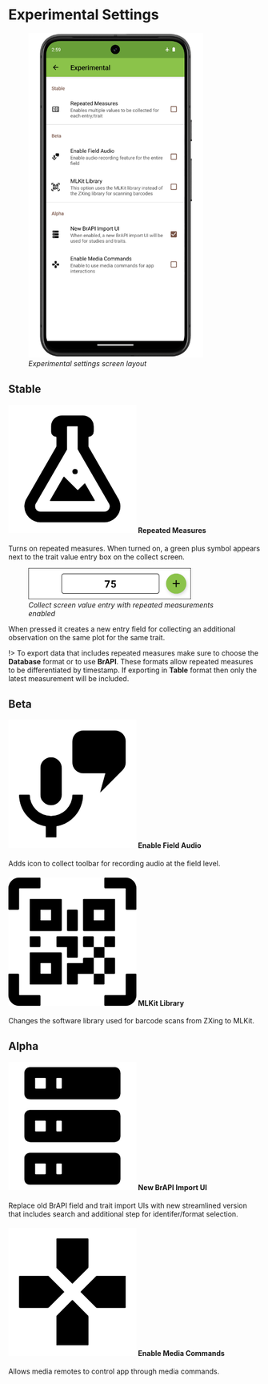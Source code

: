 <link rel="stylesheet" type="text/css" href="_styles/styles.css">

Experimental Settings
=====================

<figure class="image">
  <img class="screenshot" src="_static/images/settings/experimental/settings_experimental_framed.png" width="350px"> 
  <figcaption class="screenshot-caption"><i>Experimental settings screen layout</i></figcaption> 
</figure>

Stable
------

#### <img class="icon" src="_static/icons/settings/experimental/flask-outline.png"> Repeated Measures

Turns on repeated measures.
When turned on, a green plus symbol appears next to the trait value entry box on the collect screen.

<figure class="image">
  <img class="screenshot" src="_static/images/settings/experimental/settings_experimental_repeated_icon.png" width="325px"> 
  <figcaption class="screenshot-caption"><i>Collect screen value entry with repeated measurements enabled</i></figcaption> 
</figure>

When pressed it creates a new entry field for collecting an additional observation on the same plot for the same trait.

!> To export data that includes repeated measures make sure to choose the **Database** format or to use **BrAPI**. These formats allow repeated measures to be differentiated by timestamp.
If exporting in **Table** format then only the latest measurement will be included.

Beta
----

#### <img class="icon" src="_static/icons/settings/experimental/microphone-message.png"> Enable Field Audio

Adds icon to collect toolbar for recording audio at the field level.

#### <img class="icon" src="_static/icons/settings/experimental/qrcode-scan.png"> MLKit Library

Changes the software library used for barcode scans from ZXing to MLKit.

Alpha
-----

#### <img class="icon" src="_static/icons/settings/experimental/server.png"> New BrAPI Import UI

Replace old BrAPI field and trait import UIs with new streamlined version that includes search and additional step for identifer/format selection.

#### <img class="icon" src="_static/icons/settings/experimental/gamepad.png"> Enable Media Commands

Allows media remotes to control app through media commands.